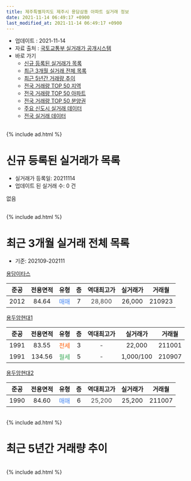 ```yaml
---
title: 제주특별자치도 제주시 용담삼동 아파트 실거래 정보
date: 2021-11-14 06:49:17 +0900
last_modified_at: 2021-11-14 06:49:17 +0900
---
```


* 업데이트 : 2021-11-14
* 자료 출처 : [국토교통부 실거래가 공개시스템](http://rt.molit.go.kr)
* 바로 가기
    * [신규 등록된 실거래가 목록](#신규-등록된-실거래가-목록)
    * [최근 3개월 실거래 전체 목록](#최근-3개월-실거래-전체-목록)
    * [최근 5년간 거래량 추이](#최근-5년간-거래량-추이)
    * [전국 거래량 TOP 50 지역](https://inasie.github.io/apt-trade-info/최근-3개월-전국에서-가장-거래가-많이-발생한-지역)
    * [전국 거래량 TOP 50 아파트](https://inasie.github.io/apt-trade-info/최근-3개월-전국에서-가장-거래가-많이-발생한-아파트)
    * [전국 거래량 TOP 50 분양권](https://inasie.github.io/apt-trade-info/최근-3개월-전국에서-가장-거래가-많이-발생한-분양권)
    * [주요 신도시 실거래 데이터](https://inasie.github.io/apt-trade-info/주요-신도시)
    * [전국 실거래 데이터](https://inasie.github.io/apt-trade-info/전국)
<br>
{% include ad.html %}
<br>

# 신규 등록된 실거래가 목록
* 실거래가 등록일: 20211114
* 업데이트 된 실거래 수: 0 건

없음

<br>
{% include ad.html %}
<br>

# 최근 3개월 실거래 전체 목록
* 기준: 202109-202111


[용담이타스](https://search.naver.com/search.naver?query=%EC%A0%9C%EC%A3%BC%ED%8A%B9%EB%B3%84%EC%9E%90%EC%B9%98%EB%8F%84+%EC%A0%9C%EC%A3%BC%EC%8B%9C+%EC%9A%A9%EB%8B%B4%EC%82%BC%EB%8F%99+%EC%9A%A9%EB%8B%B4%EC%9D%B4%ED%83%80%EC%8A%A4)

|준공|전용면적|유형|층|역대최고가|실거래가|거래월|
|:---:|:---:|:---:|:---:|:---:|:---:|:---:|
|2012|84.64|<span style="color:#4285f3">매매</span>|7|<span style="color:#444444">28,800</span>|26,000|210923|

[용두암현대1](https://search.naver.com/search.naver?query=%EC%A0%9C%EC%A3%BC%ED%8A%B9%EB%B3%84%EC%9E%90%EC%B9%98%EB%8F%84+%EC%A0%9C%EC%A3%BC%EC%8B%9C+%EC%9A%A9%EB%8B%B4%EC%82%BC%EB%8F%99+%EC%9A%A9%EB%91%90%EC%95%94%ED%98%84%EB%8C%801)

|준공|전용면적|유형|층|역대최고가|실거래가|거래월|
|:---:|:---:|:---:|:---:|:---:|:---:|:---:|
|1991|83.55|<span style="color:#ff5a00">전세</span>|3|<span style="color:#444444">-</span>|22,000|211001|
|1991|134.56|<span style="color:#34a853">월세</span>|5|<span style="color:#444444">-</span>|1,000/100|210907|

[용두암현대2](https://search.naver.com/search.naver?query=%EC%A0%9C%EC%A3%BC%ED%8A%B9%EB%B3%84%EC%9E%90%EC%B9%98%EB%8F%84+%EC%A0%9C%EC%A3%BC%EC%8B%9C+%EC%9A%A9%EB%8B%B4%EC%82%BC%EB%8F%99+%EC%9A%A9%EB%91%90%EC%95%94%ED%98%84%EB%8C%802)

|준공|전용면적|유형|층|역대최고가|실거래가|거래월|
|:---:|:---:|:---:|:---:|:---:|:---:|:---:|
|1990|84.60|<span style="color:#4285f3">매매</span>|6|<span style="color:#444444">25,200</span>|25,200|211007|


<br>
{% include ad.html %}
<br>

# 최근 5년간 거래량 추이


<div style="width:100%;">
    <canvas id="deal_progress" height="200"></canvas>
</div>

<script>
new Chart(document.getElementById("deal_progress"), {
    type: 'line',
    data: {
        labels: ['201611','201612','201701','201702','201703','201704','201705','201706','201707','201708','201709','201710','201711','201712','201801','201802','201803','201804','201805','201806','201807','201808','201809','201810','201811','201812','201901','201902','201903','201904','201905','201906','201907','201908','201909','201910','201911','201912','202001','202002','202003','202004','202005','202006','202007','202008','202009','202010','202011','202012','202101','202102','202103','202104','202105','202106','202107','202108','202109','202110','202111'],
        datasets: [{
            label: '매매',
            pointRadius: 1,
            data: [3, 1, 2, 0, 4, 1, 0, 2, 0, 0, 2, 3, 3, 5, 3, 0, 1, 1, 3, 0, 2, 0, 1, 0, 1, 1, 3, 1, 0, 4, 0, 2, 3, 0, 1, 1, 2, 3, 1, 3, 2, 1, 2, 1, 2, 1, 1, 2, 3, 8, 3, 3, 1, 6, 8, 2, 9, 3, 1, 1, 0],
            borderColor: "rgba(255, 201, 14, 1)",
            backgroundColor: "rgba(255, 201, 14, 0.5)",
            fill: false,
            lineTension: 0
        },{
            label: '전월세',
            pointRadius: 1,
            data: [1, 3, 2, 1, 0, 0, 1, 1, 1, 0, 1, 1, 1, 2, 1, 0, 1, 1, 0, 1, 1, 1, 2, 1, 0, 2, 0, 3, 1, 0, 3, 1, 0, 0, 0, 1, 0, 1, 3, 1, 2, 1, 0, 0, 0, 0, 1, 3, 1, 0, 1, 2, 1, 0, 3, 0, 0, 0, 1, 1, 0],
            borderColor: "rgba(0, 141, 185, 1)",
            backgroundColor: "rgba(0, 141, 185, 0.5)",
            fill: false,
            lineTension: 0
        }
        ]
    },
    options: {
        responsive: true,
        title: {
            display: false
        },
        tooltips: {
            mode: 'index',
            intersect: false
        },
        hover: {
            mode: 'nearest',
            intersect: true
        },
        scales: {
            xAxes: [{
                display: true,
                scaleLabel: {
                    display: true,
                    labelString: '년/월'
                }
            }],
            yAxes: [{
                display: true,
                ticks: {
                    suggestedMin: 0,
                },
                scaleLabel: {
                    display: true,
                    labelString: '실거래 수'
                }
            }]
        }
    }
});

</script>


<br>
{% include ad.html %}
<br>

